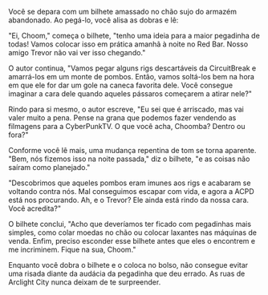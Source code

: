 Você se depara com um bilhete amassado no chão sujo do armazém abandonado. Ao pegá-lo, você alisa as dobras e lê:

"Ei, Choom," começa o bilhete, "tenho uma ideia para a maior pegadinha de todas! Vamos colocar isso em prática amanhã à noite no Red Bar. Nosso amigo Trevor não vai ver isso chegando."

O autor continua, "Vamos pegar alguns rigs descartáveis da CircuitBreak e amarrá-los em um monte de pombos. Então, vamos soltá-los bem na hora em que ele for dar um gole na caneca favorita dele. Você consegue imaginar a cara dele quando aqueles pássaros começarem a atirar nele?"

Rindo para si mesmo, o autor escreve, "Eu sei que é arriscado, mas vai valer muito a pena. Pense na grana que podemos fazer vendendo as filmagens para a CyberPunkTV. O que você acha, Choomba? Dentro ou fora?"

Conforme você lê mais, uma mudança repentina de tom se torna aparente. "Bem, nós fizemos isso na noite passada," diz o bilhete, "e as coisas não saíram como planejado."

"Descobrimos que aqueles pombos eram imunes aos rigs e acabaram se voltando contra nós. Mal conseguimos escapar com vida, e agora a ACPD está nos procurando. Ah, e o Trevor? Ele ainda está rindo da nossa cara. Você acredita?"

O bilhete conclui, "Acho que deveríamos ter ficado com pegadinhas mais simples, como colar moedas no chão ou colocar laxantes nas máquinas de venda. Enfim, preciso esconder esse bilhete antes que eles o encontrem e me incriminem. Fique na sua, Choom."

Enquanto você dobra o bilhete e o coloca no bolso, não consegue evitar uma risada diante da audácia da pegadinha que deu errado. As ruas de Arclight City nunca deixam de te surpreender.

